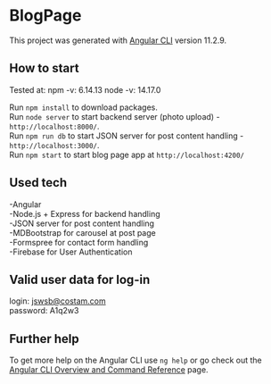 # BlogPage

This project was generated with [Angular CLI](https://github.com/angular/angular-cli) version 11.2.9.

## How to start

Tested at:
npm -v: 6.14.13
node -v: 14.17.0

Run `npm install` to download packages.<br />
Run `node server` to start backend server (photo upload) - `http://localhost:8000/`.<br />
Run `npm run db` to start JSON server for post content handling -  `http://localhost:3000/`.<br />
Run `npm start` to start blog page app at `http://localhost:4200/`<br />

## Used tech

-Angular<br />
-Node.js + Express for backend handling<br />
-JSON server for post content handling<br />
-MDBootstrap for carousel at post page<br />
-Formspree for contact form handling<br />
-Firebase for User Authentication<br />

## Valid user data for log-in

login: jswsb@costam.com<br/>
password: A1q2w3<br/>
## Further help

To get more help on the Angular CLI use `ng help` or go check out the [Angular CLI Overview and Command Reference](https://angular.io/cli) page.
